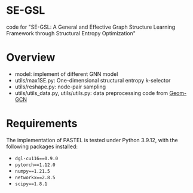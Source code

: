# SE-GSL
code for "SE-GSL: A General and Effective Graph Structure Learning Framework through Structural Entropy Optimization"

# Overview
- model: implement of different GNN model
- utils/max1SE.py: One-dimensional structural entropy k-selector
- utils/reshape.py: node-pair sampling
- utils/utils_data.py, utils/utils.py: data preprocessing code from [Geom-GCN](https://github.com/graphdml-uiuc-jlu/geom-gcn)

# Requirements
The implementation of PASTEL is tested under Python 3.9.12, with the following packages installed:
* `dgl-cu116==0.9.0`
* `pytorch==1.12.0`
* `numpy==1.21.5`
* `networkx==2.8.5`
* `scipy==1.8.1`
